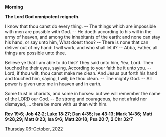 **Morning**

**The Lord God omnipotent reigneth.**
 
I know that thou canst do every thing. -- The things which are impossible with men are possible with God. -- He doeth according to his will in the army of heaven, and among the inhabitants of the earth: and none can stay his hand, or say unto him, What doest thou? -- There is none that can deliver out of my hand: I will work, and who shall let it? -- Abba, Father, all things are possible unto thee.
 
Believe ye that I am able to do this? They said unto him, Yea, Lord. Then touched he their eyes, saying, According to your faith be it unto you. -- Lord, if thou wilt, thou canst make me clean. And Jesus put forth his hand and touched him, saying, I will; be thou clean. -- The mighty God. -- All power is given unto me in heaven and in earth.
 
Some trust in chariots, and some in horses: but we will remember the name of the LORD our God. -- Be strong and courageous, be not afraid nor dismayed, ... there be more with us than with him.  

**Rev 19:6; Job 42:2; Luke 18:27; Dan 4:35; Isa 43:13; Mark 14:36; Matt 9:28,29; Matt 8:23; Isa 9:6; Matt 28:18; Psa 20:7; 2 Chr 32:7**

[Thursday 06-October, 2022](https://t.me/daily_light)
